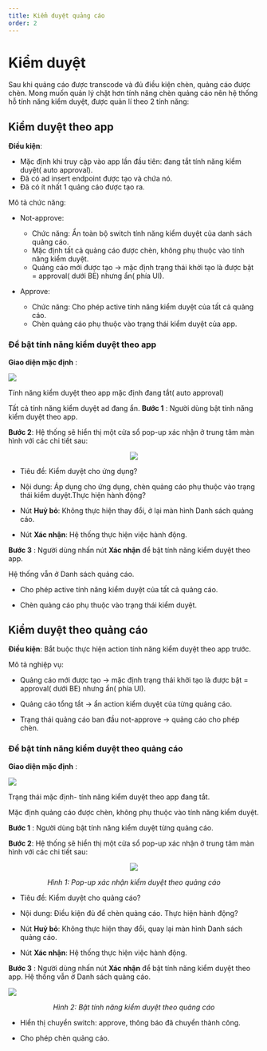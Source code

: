 ```yaml
---
title: Kiểm duyệt quảng cáo
order: 2
---
```


# Kiểm duyệt
Sau khi quảng cáo được transcode và đủ điều kiện chèn, quảng cáo được chèn. Mong muốn quản lý chặt hơn tính năng chèn quảng cáo nên hệ thống hỗ tính năng kiểm duyệt, được quản lí theo 2 tính năng:

## Kiểm duyệt theo app

**Điều kiện**:
* Mặc định khi truy cập vào app lần đầu tiên: đang tắt tính năng kiểm duyệt( auto approval).
* Đã có ad insert endpoint được tạo và chứa nó.
* Đã có ít nhất 1 quảng cáo được tạo ra.

Mô tả chức năng:

* Not-approve:

    * Chức năng: Ẩn toàn bộ switch tính năng kiểm duyệt của danh sách quảng cáo.
    * Mặc định tất cả quảng cáo được chèn, không phụ thuộc vào tính năng kiểm duyệt.
    * Quảng cáo mới được tạo →  mặc định trạng thái khởi tạo là được bật = approval( dưới BE) nhưng ẩn( phía UI).

* Approve:
    * Chức năng: Cho phép active tính năng kiểm duyệt của tất cả quảng cáo.
    * Chèn quảng cáo phụ thuộc vào trạng thái kiểm duyệt của app.

### Để bật tính năng kiểm duyệt theo app

**Giao diện mặc định** :

![](//images/dai/list-ad-default-off.PNG)

Tính năng kiểm duyệt theo app mặc định đang tắt( auto approval)

Tất cả tính năng kiểm duyệt ad đang ẩn. **Bước 1** :  Người dùng bật tính năng kiểm duyệt theo app.

**Bước 2**: Hệ thống sẽ hiển thị một cửa sổ pop-up xác nhận ở trung tâm màn hình với các chi tiết sau:

<center>

![](//images/dai/pop-up-confirm-approval-app.PNG)

</center>

* Tiêu đề: Kiểm duyệt cho ứng dụng?

* Nội dung: Áp dụng cho ứng dụng, chèn quảng cáo phụ thuộc vào trạng thái kiểm duyệt.Thực hiện hành động?

* Nút **Huỷ bỏ**: Không thực hiện thay đổi, ở lại màn hình Danh sách quảng cáo.
 * Nút **Xác nhận**: Hệ thống thực hiện việc hành động.

**Bước 3** : Người dùng nhấn nút **Xác nhận** để bật tính năng kiểm duyệt theo app.

Hệ thống vẫn ở Danh sách quảng cáo.

* Cho phép active tính năng kiểm duyệt của tất cả quảng cáo.

* Chèn quảng cáo phụ thuộc vào trạng thái kiểm duyệt.

## Kiểm duyệt theo quảng cáo

**Điều kiện**: Bắt buộc thực hiện action tính năng kiểm duyệt theo app trước.

Mô tả nghiệp vụ:

* Quảng cáo mới được tạo → mặc định trạng thái khởi tạo là được bật = approval( dưới BE) nhưng ẩn( phía UI).

* Quảng cáo tổng tắt → ẩn action kiểm duyệt của từng quảng cáo.

* Trạng thái quảng cáo ban đầu not-approve → quảng cáo cho phép chèn.

### Để bật tính năng kiểm duyệt theo quảng cáo

**Giao diện mặc định** :

![](//images/dai/list-ad-default-off.PNG)

Trạng thái mặc định- tính năng kiểm duyệt theo app đang tắt.

Mặc định quảng cáo được chèn, không phụ thuộc vào tính năng kiểm duyệt.

**Bước 1** :  Người dùng bật tính năng kiểm duyệt từng quảng cáo.

**Bước 2**: Hệ thống sẽ hiển thị một cửa sổ pop-up xác nhận ở trung tâm màn hình với các chi tiết sau:

<center>

![](//images/dai/pop-up-confirm-approval-ad.PNG)

*Hình 1: Pop-up xác nhận kiểm duyệt theo quảng cáo*

</center>

* Tiêu đề: Kiểm duyệt cho quảng cáo?

* Nội dung: Điều kiện đủ để chèn quảng cáo. Thực hiện hành động?


* Nút **Huỷ bỏ**: Không thực hiện thay đổi, quay lại màn hình Danh sách quảng cáo.
* Nút **Xác nhận**: Hệ thống thực hiện việc hành động.

**Bước 3** : Người dùng nhấn nút **Xác nhận** để bật tính năng kiểm duyệt theo app. Hệ thống vẫn ở Danh sách quảng cáo.

![](//images/dai/list-ad-approval.PNG)

<center>

  *Hình 2: Bật tính năng kiểm duyệt theo quảng cáo*

  </center>

* Hiển thị chuyển switch: approve, thông báo đã chuyển thành công.

* Cho phép chèn quảng cáo.

